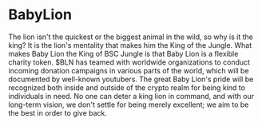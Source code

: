 # BabyLion
The lion isn't the quickest or the biggest animal in the wild, so why is it the king? It is the lion's mentality that makes him the King of the Jungle. What makes Baby Lion the King of BSC Jungle is that Baby Lion is a flexible charity token. $BLN has teamed with worldwide organizations to conduct incoming donation campaigns in various parts of the world, which will be documented by well-known youtubers. The great Baby Lion's pride will be recognized both inside and outside of the crypto realm for being kind to individuals in need. No one can deter a king lion in command, and with our long-term vision, we don't settle for being merely excellent; we aim to be the best in order to give back.
